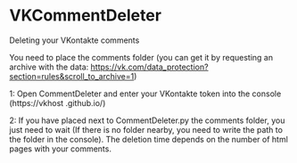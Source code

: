 # VKCommentDeleter
Deleting your VKontakte comments

You need to place the comments folder (you can get it by requesting an archive with the data: https://vk.com/data_protection?section=rules&scroll_to_archive=1)

1: Open CommentDeleter and enter your VKontakte token into the console (https://vkhost .github.io/)

2: If you have placed next to CommentDeleter.py the comments folder, you just need to wait (If there is no folder nearby, you need to write the path to the folder in the console). The deletion time depends on the number of html pages with your comments.
